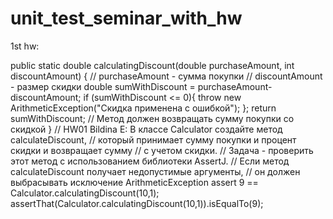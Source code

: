 # unit_test_seminar_with_hw

1st hw:

public static double calculatingDiscount(double purchaseAmount, int discountAmount) {
        // purchaseAmount - сумма покупки
        // discountAmount - размер скидки
        double sumWithDiscount = purchaseAmount-discountAmount;
        if (sumWithDiscount <= 0){
            throw new ArithmeticException("Скидка применена с ошибкой");
        };
        return sumWithDiscount; // Метод должен возвращать сумму покупки со скидкой
    }
  // HW01 Bildina E: В классе Calculator создайте метод calculateDiscount,
  // который принимает сумму покупки и процент скидки и возвращает сумму
  // с учетом скидки.
  // Задача - проверить этот метод с использованием библиотеки AssertJ.
  // Если метод calculateDiscount получает недопустимые аргументы,
  // он должен выбрасывать исключение ArithmeticException
        assert 9 == Calculator.calculatingDiscount(10,1);
        assertThat(Calculator.calculatingDiscount(10,1)).isEqualTo(9);



